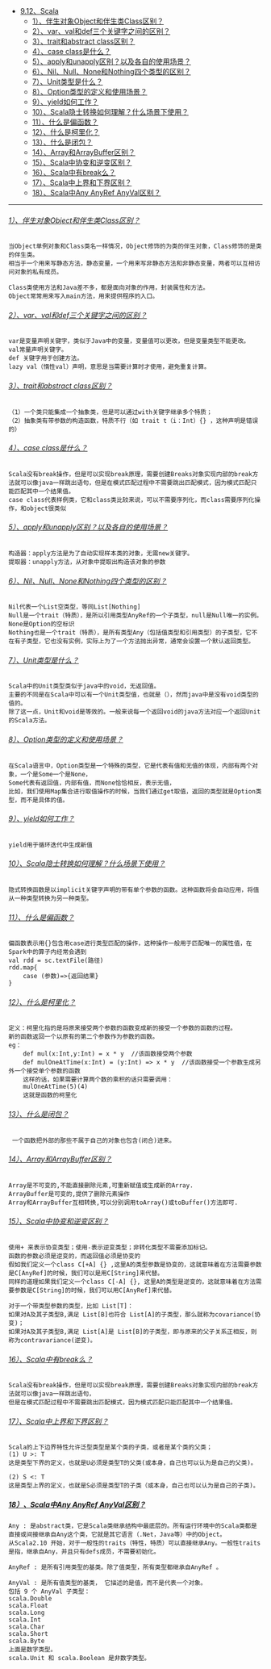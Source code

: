 * [9.12、Scala](scala.md)
    - [1）、伴生对象Object和伴生类Class区别？](#1objectclass)
    - [2）、var、val和def三个关键字之间的区别？](#2varvaldef)
    - [3）、trait和abstract class区别？](#3traitabstract-class)
    - [4）、case class是什么？](#4case-class)
    - [5）、apply和unapply区别？以及各自的使用场景？](#5applyunapply)
    - [6）、Nil、Null、None和Nothing四个类型的区别？](#6nilnullnonenothing)
    - [7）、Unit类型是什么？](#7unit)
    - [8）、Option类型的定义和使用场景？](#8option)
    - [9）、yield如何工作？](#9yield)
    - [10）、Scala隐士转换如何理解？什么场景下使用？](#10scala)
    - [11）、什么是偏函数？](#11)
    - [12）、什么是柯里化？](#12)
    - [13）、什么是闭包？](#13)
    - [14）、Array和ArrayBuffer区别？](#14arrayarraybuffer)
    - [15）、Scala中协变和逆变区别？](#15scala)
    - [16）、Scala中有break么？](#16scalabreak)
    - [17）、Scala中上界和下界区别？](#17scala)
    - [18）、Scala中Any AnyRef AnyVal区别？](#18scalaany-anyref-anyval)

---
###### [1）、伴生对象Object和伴生类Class区别？]()
    当Object单例对象和Class类名一样情况，Object修饰的为类的伴生对象，Class修饰的是类的伴生类。
    相当于一个用来写静态方法，静态变量，一个用来写非静态方法和非静态变量，两者可以互相访问对象的私有成员。
    
    Class类使用方法和Java差不多，都是面向对象的作用，封装属性和方法。
    Object常常用来写入main方法，用来提供程序的入口。

###### [2）、var、val和def三个关键字之间的区别？]()
    var是变量声明关键字，类似于Java中的变量，变量值可以更改，但是变量类型不能更改。
    val常量声明关键字。
    def 关键字用于创建方法。
    lazy val（惰性val）声明，意思是当需要计算时才使用，避免重复计算。

###### [3）、trait和abstract class区别？]()
    （1）一个类只能集成一个抽象类，但是可以通过with关键字继承多个特质；
    （2）抽象类有带参数的构造函数，特质不行（如 trait t（i：Int）{} ，这种声明是错误的）

###### [4）、case class是什么？]()
    ​Scala没有break操作，但是可以实现break原理，需要创建Breaks对象实现内部的break方法就可以像java一样跳出语句，但是在模式匹配过程中不需要跳出匹配模式，因为模式匹配只能匹配其中一个结果值。
    ​case class代表样例类，它和class类比较来说，可以不需要序列化，而class需要序列化操作，和object很类似

###### [5）、apply和unapply区别？以及各自的使用场景？]()
    构造器：apply方法是为了自动实现样本类的对象，无需new关键字。
    提取器：unapply方法，从对象中提取出构造该对象的参数

###### [6）、Nil、Null、None和Nothing四个类型的区别？]()
    Nil代表一个List空类型，等同List[Nothing]
    Null是一个trait（特质），是所以引用类型AnyRef的一个子类型，null是Null唯一的实例。
    None是Option的空标识
    Nothing也是一个trait（特质），是所有类型Any（包括值类型和引用类型）的子类型，它不在有子类型，它也没有实例，实际上为了一个方法抛出异常，通常会设置一个默认返回类型。

###### [7）、Unit类型是什么？]()
    Scala中的Unit类型类似于java中的void，无返回值。
    主要的不同是在Scala中可以有一个Unit类型值，也就是（），然而java中是没有void类型的值的。
    除了这一点，Unit和void是等效的。一般来说每一个返回void的java方法对应一个返回Unit的Scala方法。

###### [8）、Option类型的定义和使用场景？]()
    在Scala语言中，Option类型是一个特殊的类型，它是代表有值和无值的体现，内部有两个对象，一个是Some一个是None，
    Some代表有返回值，内部有值，而None恰恰相反，表示无值，
    比如，我们使用Map集合进行取值操作的时候，当我们通过get取值，返回的类型就是Option类型，而不是具体的值。

###### [9）、yield如何工作？]()
    yield用于循环迭代中生成新值

###### [10）、Scala隐士转换如何理解？什么场景下使用？]()
    隐式转换函数是以implicit关键字声明的带有单个参数的函数。这种函数将会自动应用，将值从一种类型转换为另一种类型。

###### [11）、什么是偏函数？]()
    偏函数表示用{}包含用case进行类型匹配的操作，这种操作一般用于匹配唯一的属性值，在Spark中的算子内经常会遇到
    val rdd = sc.textFile(路径)
    rdd.map{
        case (参数)=>{返回结果}
    }

###### [12）、什么是柯里化？]()
    定义：柯里化指的是将原来接受两个参数的函数变成新的接受一个参数的函数的过程。
    新的函数返回一个以原有的第二个参数作为参数的函数。
    eg：
        def mul(x:Int,y:Int) = x * y  //该函数接受两个参数
        def mulOneAtTime(x:Int) = (y:Int) => x * y  //该函数接受一个参数生成另外一个接受单个参数的函数
        这样的话，如果需要计算两个数的乘积的话只需要调用：
        mulOneAtTime(5)(4)
        这就是函数的柯里化

###### [13）、什么是闭包？]()
     一个函数把外部的那些不属于自己的对象也包含(闭合)进来。

###### [14）、Array和ArrayBuffer区别？]()
    Array是不可变的,不能直接删除元素,可重新赋值或生成新的Array.
    ArrayBuffer是可变的,提供了删除元素操作
    Array和ArrayBuffer互相转换,可以分别调用toArray()或toBuffer()方法即可.

###### [15）、Scala中协变和逆变区别？]()
    使用+ 来表示协变类型；使用-表示逆变类型；非转化类型不需要添加标记。
    函数的参数必须是逆变的，而返回值必须是协变的
    假如我们定义一个class C[+A] {} ,这里A的类型参数是协变的，这就意味着在方法需要参数是C[AnyRef]的时候，我们可以是用C[String]来代替。
    同样的道理如果我们定义一个class C[-A] {}, 这里A的类型是逆变的，这就意味着在方法需要参数是C[String]的时候，我们可以用C[AnyRef]来代替。
    
    对于一个带类型参数的类型，比如 List[T]：
    如果对A及其子类型B,满足 List[B]也符合 List[A]的子类型，那么就称为covariance(协变)；
    如果对A及其子类型B,满足 List[A]是 List[B]的子类型，即与原来的父子关系正相反，则称为contravariance(逆变)。

###### [16）、Scala中有break么？]()
    Scala没有break操作，但是可以实现break原理，需要创建Breaks对象实现内部的break方法就可以像java一样跳出语句，
    但是在模式匹配过程中不需要跳出匹配模式，因为模式匹配只能匹配其中一个结果值。

###### [17）、Scala中上界和下界区别？]()
    Scala的上下边界特性允许泛型类型是某个类的子类，或者是某个类的父类；
    (1) U >: T
    这是类型下界的定义，也就是U必须是类型T的父类(或本身，自己也可以认为是自己的父类)。
    
    (2) S <: T
    这是类型上界的定义，也就是S必须是类型T的子类（或本身，自己也可以认为是自己的子类)。

##### [18）、Scala中Any AnyRef AnyVal区别？]()
    Any : 是abstract类，它是Scala类继承结构中最底层的。所有运行环境中的Scala类都是直接或间接继承自Any这个类，它就是其它语言（.Net，Java等）中的Object。
    从Scala2.10 开始，对于一般性的traits（特性，特质）可以直接继承Any。一般性traits是指，继承自Any，并且只有defs成员，不需要初始化。
    
    AnyRef : 是所有引用类型的基类。除了值类型，所有类型都继承自AnyRef 。

    AnyVal : 是所有值类型的基类， 它描述的是值，而不是代表一个对象。 
    包括 9 个 AnyVal 子类型：
    scala.Double 
    scala.Float 
    scala.Long 
    scala.Int 
    scala.Char 
    scala.Short 
    scala.Byte 
    上面是数字类型。
    scala.Unit 和 scala.Boolean 是非数字类型。
